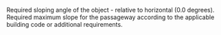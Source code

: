 Required sloping angle of the object  - relative to horizontal (0.0 degrees).
Required maximum slope for the passageway according to the applicable building code or additional requirements.